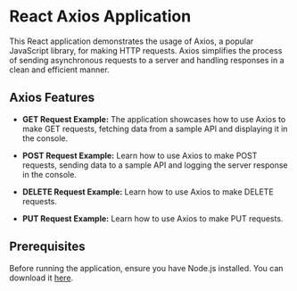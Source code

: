 # React Axios Application

This React application demonstrates the usage of Axios, a popular JavaScript library, for making HTTP requests. Axios simplifies the process of sending asynchronous requests to a server and handling responses in a clean and efficient manner.

## Axios Features

- **GET Request Example:** The application showcases how to use Axios to make GET requests, fetching data from a sample API and displaying it in the console.

- **POST Request Example:** Learn how to use Axios to make POST requests, sending data to a sample API and logging the server response in the console.
  
- **DELETE Request Example:** Learn how to use Axios to make DELETE requests.

- **PUT Request Example:** Learn how to use Axios to make PUT requests.

## Prerequisites

Before running the application, ensure you have Node.js installed. You can download it [here](https://nodejs.org/).


